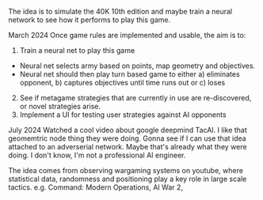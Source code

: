 The idea is to simulate the 40K 10th edition and maybe train a neural network to see how it performs to play this game.

March 2024
Once game rules are implemented and usable, the aim is to:
1. Train a neural net to play this game
- Neural net selects army based on points, map geometry and objectives.
- Neural net should then play turn based game to either a) eliminates opponent, b) captures objectives until time runs out or c) loses
2. See if metagame strategies that are currently in use are re-discovered, or novel strategies arise.
3. Implement a UI for testing user strategies against AI opponents

July 2024
Watched a cool video about google deepmind TacAI. I like that geomemtric node thing they were doing. Gonna see if I can use that idea attached to an adverserial network. Maybe that's already what they were doing. I don't know, I'm not a professional AI engineer.

The idea comes from observing wargaming systems on youtube, where statistical data, randomness and positioning play a key role in large scale tactics. e.g. Command: Modern Operations, AI War 2, 
